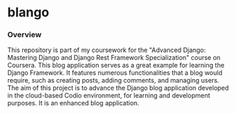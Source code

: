 # blango

### Overview

This repository is part of my coursework for the "Advanced Django: Mastering Django and Django Rest Framework Specialization" course on Coursera. This blog application serves as a great example for learning the Django Framework. It features numerous functionalities that a blog would require, such as creating posts, adding comments, and managing users.
The aim of this project is to advance the Django blog application developed in the cloud-based Codio environment, for learning and development purposes. It is an enhanced blog application.


